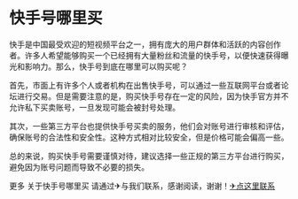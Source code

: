# 快手号哪里买

快手是中国最受欢迎的短视频平台之一，拥有庞大的用户群体和活跃的内容创作者。许多人希望能够购买一个已经拥有大量粉丝和流量的快手号，以便快速获得曝光和影响力。那么，快手号到底在哪里可以购买呢？

首先，市面上有许多个人或者机构在出售快手号，可以通过一些互联网平台或者论坛进行交易。但是需要注意的是，购买快手号存在一定的风险，因为快手官方并不允许私下买卖账号，一旦发现可能会被封号处理。

其次，一些第三方平台也提供快手号买卖的服务，他们会对账号进行审核和评估，确保账号的合法性和安全性。这种方式相对比较安全，但是价格可能会偏高一些。

总的来说，购买快手号需要谨慎对待，建议选择一些正规的第三方平台进行购买，避免因为账号问题而导致不必要的损失。

更多 关于快手号哪里买 请通过✈与我们联系，感谢阅读，谢谢！[✈点这里联系](https://c.k02.cc)